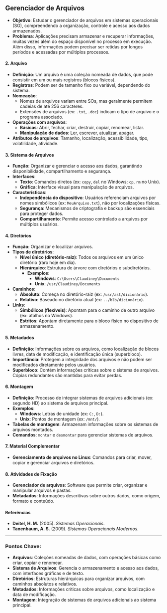 ## **Gerenciador de Arquivos**

- **Objetivo**: Estudar o gerenciador de arquivos em sistemas operacionais (SO), compreendendo a organização, controle e acesso aos dados armazenados.
- **Problema**: Aplicações precisam armazenar e recuperar informações, muitas vezes além do espaço disponível no processo em execução. Além disso, informações podem precisar ser retidas por longos períodos e acessadas por múltiplos processos.

#### **2. Arquivo**
- **Definição**: Um arquivo é uma coleção nomeada de dados, que pode consistir em um ou mais registros (blocos físicos).
- **Registros**: Podem ser de tamanho fixo ou variável, dependendo do sistema.
- **Nomeação**:
  - Nomes de arquivos variam entre SOs, mas geralmente permitem cadeias de até 256 caracteres.
  - Extensões de arquivos (ex: `.txt`, `.doc`) indicam o tipo de arquivo e o programa associado.
- **Operações com arquivos**:
  - **Básicas**: Abrir, fechar, criar, destruir, copiar, renomear, listar.
  - **Manipulação de dados**: Ler, escrever, atualizar, apagar.
- **Atributos de arquivos**: Tamanho, localização, acessibilidade, tipo, volatilidade, atividade.

#### **3. Sistema de Arquivos**
- **Função**: Organizar e gerenciar o acesso aos dados, garantindo disponibilidade, compartilhamento e segurança.
- **Interfaces**:
  - **Texto**: Comandos diretos (ex: `copy`, `del` no Windows; `cp`, `rm` no Unix).
  - **Gráfica**: Interface visual para manipulação de arquivos.
- **Características**:
  - **Independência do dispositivo**: Usuários referenciam arquivos por nomes simbólicos (ex: `MeuArquivo.txt`), não por localizações físicas.
  - **Segurança**: Mecanismos de criptografia e backup são essenciais para proteger dados.
  - **Compartilhamento**: Permite acesso controlado a arquivos por múltiplos usuários.

#### **4. Diretórios**
- **Função**: Organizar e localizar arquivos.
- **Tipos de diretórios**:
  - **Nível único (diretório-raiz)**: Todos os arquivos em um único diretório (raro hoje em dia).
  - **Hierárquico**: Estrutura de árvore com diretórios e subdiretórios.
    - **Exemplos**:
      - **Windows**: `C:\Users\Claudiney\Documents`
      - **Unix**: `/usr/Claudiney/Documents`
- **Caminhos**:
  - **Absoluto**: Começa no diretório-raiz (ex: `/usr/ast/dicionário`).
  - **Relativo**: Baseado no diretório atual (ex: `../blb/dicionário`).
- **Links**:
  - **Simbólicos (flexíveis)**: Apontam para o caminho de outro arquivo (ex: atalhos no Windows).
  - **Estritos**: Apontam diretamente para o bloco físico no dispositivo de armazenamento.

#### **5. Metadados**
- **Definição**: Informações sobre os arquivos, como localização de blocos livres, data de modificação, e identificação única (superbloco).
- **Importância**: Protegem a integridade dos arquivos e não podem ser modificados diretamente pelos usuários.
- **Superbloco**: Contém informações críticas sobre o sistema de arquivos. Cópias redundantes são mantidas para evitar perdas.

#### **6. Montagem**
- **Definição**: Processo de integrar sistemas de arquivos adicionais (ex: segundo HD) ao sistema de arquivos principal.
- **Exemplos**:
  - **Windows**: Letras de unidade (ex: `C:`, `D:`).
  - **Unix**: Pontos de montagem (ex: `/mnt/`).
- **Tabelas de montagem**: Armazenam informações sobre os sistemas de arquivos montados.
- **Comandos**: `montar` e `desmontar` para gerenciar sistemas de arquivos.

#### **7. Material Complementar**
- **Gerenciamento de arquivos no Linux**: Comandos para criar, mover, copiar e gerenciar arquivos e diretórios.

#### **8. Atividades de Fixação**
- **Gerenciador de arquivos**: Software que permite criar, organizar e manipular arquivos e pastas.
- **Metadados**: Informações descritivas sobre outros dados, como origem, formato e conteúdo.

#### **Referências**
- **Deitel, H. M.** (2005). *Sistemas Operacionais*.
- **Tanenbaum, A. S.** (2009). *Sistemas Operacionais Modernos*.

---

### **Pontos Chave**:
- **Arquivos**: Coleções nomeadas de dados, com operações básicas como criar, copiar e renomear.
- **Sistema de Arquivos**: Gerencia o armazenamento e acesso aos dados, com interfaces gráficas e de texto.
- **Diretórios**: Estruturas hierárquicas para organizar arquivos, com caminhos absolutos e relativos.
- **Metadados**: Informações críticas sobre arquivos, como localização e data de modificação.
- **Montagem**: Integração de sistemas de arquivos adicionais ao sistema principal.